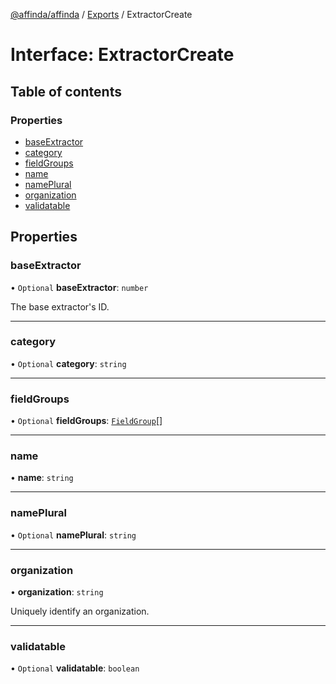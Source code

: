 [@affinda/affinda](../README.md) / [Exports](../modules.md) / ExtractorCreate

# Interface: ExtractorCreate

## Table of contents

### Properties

- [baseExtractor](ExtractorCreate.md#baseextractor)
- [category](ExtractorCreate.md#category)
- [fieldGroups](ExtractorCreate.md#fieldgroups)
- [name](ExtractorCreate.md#name)
- [namePlural](ExtractorCreate.md#nameplural)
- [organization](ExtractorCreate.md#organization)
- [validatable](ExtractorCreate.md#validatable)

## Properties

### baseExtractor

• `Optional` **baseExtractor**: `number`

The base extractor's ID.

___

### category

• `Optional` **category**: `string`

___

### fieldGroups

• `Optional` **fieldGroups**: [`FieldGroup`](FieldGroup.md)[]

___

### name

• **name**: `string`

___

### namePlural

• `Optional` **namePlural**: `string`

___

### organization

• **organization**: `string`

Uniquely identify an organization.

___

### validatable

• `Optional` **validatable**: `boolean`
